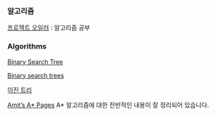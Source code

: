 
### 알고리즘

[프로젝트 오일러](http://euler.synap.co.kr) : 알고리즘 공부

### Algorithms

[Binary Search Tree](https://gist.github.com/pocketkk/f7d2ba819b46725229a4)

[Binary search trees](http://waynewbishop.com/swift/binary-search-trees/)

[이진 트리](http://terms.naver.com/entry.nhn?docId=2270429&cid=51173&categoryId=51173)

[Amit’s A* Pages](http://theory.stanford.edu/~amitp/GameProgramming/) A* 알고리즘에 대한 전반적인 내용이 잘 정리되어 있습니다.
